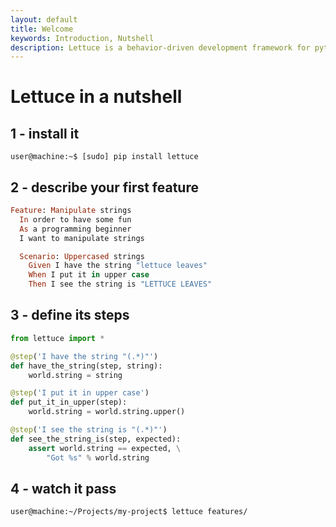 ```yaml
---
layout: default
title: Welcome
keywords: Introduction, Nutshell
description: Lettuce is a behavior-driven development framework for python based on Cucumber. It supports over 15 languages and integrates with Django really well.
---
```


# Lettuce in a nutshell

## 1 - install it

```console
user@machine:~$ [sudo] pip install lettuce
```

## 2 - describe your first feature

```ruby
Feature: Manipulate strings
  In order to have some fun
  As a programming beginner
  I want to manipulate strings

  Scenario: Uppercased strings
    Given I have the string "lettuce leaves"
    When I put it in upper case
    Then I see the string is "LETTUCE LEAVES"
```

## 3 - define its steps

```python
from lettuce import *

@step('I have the string "(.*)"')
def have_the_string(step, string):
    world.string = string

@step('I put it in upper case')
def put_it_in_upper(step):
    world.string = world.string.upper()

@step('I see the string is "(.*)"')
def see_the_string_is(step, expected):
    assert world.string == expected, \
        "Got %s" % world.string
```

## 4 - watch it pass

```console
user@machine:~/Projects/my-project$ lettuce features/
```
